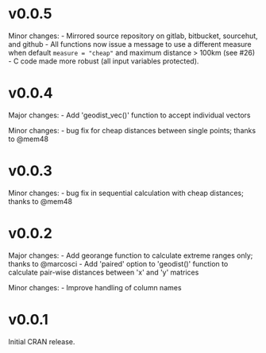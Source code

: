 # v0.0.5

Minor changes:
    - Mirrored source repository on gitlab, bitbucket, sourcehut, and github
    - All functions now issue a message to use a different measure when default
      `measure = "cheap"` and maximum distance > 100km (see #26)
    - C code made more robust (all input variables protected).

# v0.0.4

Major changes:
    - Add 'geodist_vec()' function to accept individual vectors

Minor changes:
    - bug fix for cheap distances between single points; thanks to @mem48

# v0.0.3

Minor changes:
    - bug fix in sequential calculation with cheap distances; thanks to @mem48

# v0.0.2

Major changes:
    - Add georange function to calculate extreme ranges only; thanks to @marcosci
    - Add 'paired' option to 'geodist()' function to calculate pair-wise
      distances between 'x' and 'y' matrices

Minor changes:
    - Improve handling of column names


# v0.0.1

Initial CRAN release.
